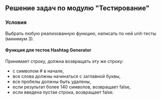 <h2>Решение задач по модулю "Тестирование"</h2>

<h3>Условия</h3>
Выбрать любую реализованную функцию, написать по ней unit-тесты (минимум 3).

<h4>Функция для тестов Hashtag Generator</h4>
Принимает строку, должна возвращать эту же строку:

- с символом # в начале,
- все слова должны начинаться с заглавной буквы, 
- все пробелы должны быть удалены,
- если результат более 140 символов, возвращает false,
- если введена пустая строка, возвращает false.

